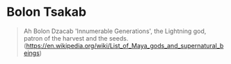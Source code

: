 # Bolon Tsakab

> Ah Bolon Dzacab 'Innumerable Generations', the Lightning god, patron of the harvest and the seeds. (https://en.wikipedia.org/wiki/List_of_Maya_gods_and_supernatural_beings)

